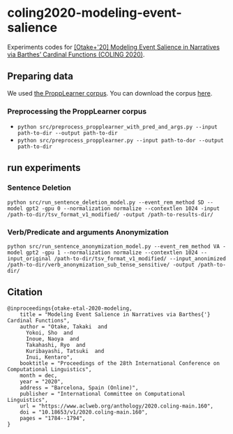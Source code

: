 # coling2020-modeling-event-salience
Experiments codes for [[Otake+'20] Modeling Event Salience in Narratives via Barthes’ Cardinal Functions (COLING 2020)]( https://www.aclweb.org/anthology/2020.coling-main.160/).

## Preparing data
We used [the ProppLearner corpus](https://academic.oup.com/dsh/article/32/2/284/2957394).
You can download the corpus [here](https://dspace.mit.edu/handle/1721.1/100054?show=full).

### Preprocessing the ProppLearner corpus
- `python src/preprocess_propplearner_with_pred_and_args.py --input path-to-dir --output path-to-dir`
- `python src/preprocess_propplearner.py --input path-to-dor --output path-to-dir`

## run experiments

### Sentence Deletion
`python src/run_sentence_deletion_model.py --event_rem_method SD --model gpt2 -gpu 0 --normalization normalize --contextlen 1024 -input /path-to-dir/tsv_format_v1_modified/ -output /path-to-results-dir/`

### Verb/Predicate and arguments Anonymization
`python src/run_sentence_anonymization_model.py --event_rem_method VA -model gpt2 -gpu 1 --normalization normalize --contextlen 1024 --input_original /path-to-dir/tsv_format_v1_modified/ --input_anonimized /path-to-dir/verb_anonymization_sub_tense_sensitive/ -output /path-to-dir/`

## Citation
```
@inproceedings{otake-etal-2020-modeling,
    title = "Modeling Event Salience in Narratives via Barthes{'} Cardinal Functions",
    author = "Otake, Takaki  and
      Yokoi, Sho  and
      Inoue, Naoya  and
      Takahashi, Ryo  and
      Kuribayashi, Tatsuki  and
      Inui, Kentaro",
    booktitle = "Proceedings of the 28th International Conference on Computational Linguistics",
    month = dec,
    year = "2020",
    address = "Barcelona, Spain (Online)",
    publisher = "International Committee on Computational Linguistics",
    url = "https://www.aclweb.org/anthology/2020.coling-main.160",
    doi = "10.18653/v1/2020.coling-main.160",
    pages = "1784--1794",
}
```
